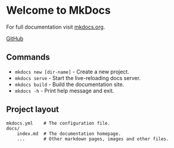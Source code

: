 # Welcome to MkDocs

For full documentation visit [mkdocs.org](https://www.mkdocs.org).

[GitHub](https://github.com/PySparky/pysparky-pyspark-helper)

## Commands

* `mkdocs new [dir-name]` - Create a new project.
* `mkdocs serve` - Start the live-reloading docs server.
* `mkdocs build` - Build the documentation site.
* `mkdocs -h` - Print help message and exit.

## Project layout

    mkdocs.yml    # The configuration file.
    docs/
        index.md  # The documentation homepage.
        ...       # Other markdown pages, images and other files.
